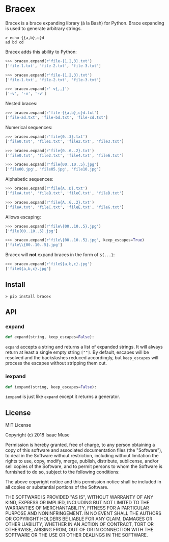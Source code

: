 # Bracex

Bracex is a brace expanding library (à la Bash) for Python. Brace expanding is used to generate arbitrary strings.


```console
> echo {{a,b},c}d
ad bd cd
```

Bracex adds this ability to Python:

```python
>>> bracex.expand(r'file-{1,2,3}.txt')
['file-1.txt', 'file-2.txt', 'file-3.txt']
```

```python
>>> bracex.expand(r'file-{1,2,3}.txt')
['file-1.txt', 'file-2.txt', 'file-3.txt']
```

```python
>>> bracex.expand(r'-v{,,}')
['-v', '-v', '-v']
```

Nested braces:

```python
>>> bracex.expand(r'file-{{a,b},c}d.txt')
['file-ad.txt', 'file-bd.txt', 'file-cd.txt']
```

Numerical sequences:

```python
>>> bracex.expand(r'file{0..3}.txt')
['file0.txt', 'file1.txt', 'file2.txt', 'file3.txt']
```

```python
>>> bracex.expand(r'file{0..6..2}.txt')
['file0.txt', 'file2.txt', 'file4.txt', 'file6.txt']
```

```python
>>> bracex.expand(r'file{00..10..5}.jpg')
['file00.jpg', 'file05.jpg', 'file10.jpg']
```

Alphabetic sequences:

```python
>>> bracex.expand(r'file{A..D}.txt')
['fileA.txt', 'fileB.txt', 'fileC.txt', 'fileD.txt']
```

```python
>>> bracex.expand(r'file{A..G..2}.txt')
['fileA.txt', 'fileC.txt', 'fileE.txt', 'fileG.txt']
```

Allows escaping:

```python
>>> bracex.expand(r'file\{00..10..5}.jpg')
['file{00..10..5}.jpg']
```

```python
>>> bracex.expand(r'file\{00..10..5}.jpg', keep_escapes=True)
['file\\{00..10..5}.jpg']
```

Bracex will **not** expand braces in the form of `${...}`:

```python
>>> bracex.expand(r'file${a,b,c}.jpg')
['file${a,b,c}.jpg']
```

## Install

```console
> pip install bracex
```

## API


### expand

```python
def expand(string, keep_escapes=False):
```

`expand` accepts a string and returns a list of expanded strings. It will always return at least a single empty string `[""]`. By default, escapes will be resolved and the backslashes reduced accordingly, but `keep_escapes` will process the escapes without stripping them out.

### iexpand

```python
def iexpand(string, keep_escapes=False):
```

`iexpand` is just like `expand` except it returns a generator.

## License

MIT License

Copyright (c) 2018 Isaac Muse

Permission is hereby granted, free of charge, to any person obtaining a copy
of this software and associated documentation files (the "Software"), to deal
in the Software without restriction, including without limitation the rights
to use, copy, modify, merge, publish, distribute, sublicense, and/or sell
copies of the Software, and to permit persons to whom the Software is
furnished to do so, subject to the following conditions:

The above copyright notice and this permission notice shall be included in all
copies or substantial portions of the Software.

THE SOFTWARE IS PROVIDED "AS IS", WITHOUT WARRANTY OF ANY KIND, EXPRESS OR
IMPLIED, INCLUDING BUT NOT LIMITED TO THE WARRANTIES OF MERCHANTABILITY,
FITNESS FOR A PARTICULAR PURPOSE AND NONINFRINGEMENT. IN NO EVENT SHALL THE
AUTHORS OR COPYRIGHT HOLDERS BE LIABLE FOR ANY CLAIM, DAMAGES OR OTHER
LIABILITY, WHETHER IN AN ACTION OF CONTRACT, TORT OR OTHERWISE, ARISING FROM,
OUT OF OR IN CONNECTION WITH THE SOFTWARE OR THE USE OR OTHER DEALINGS IN THE
SOFTWARE.
